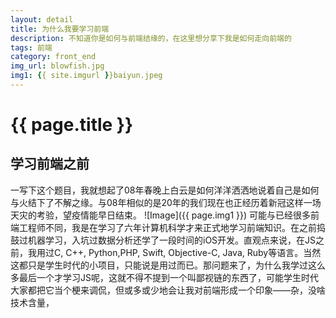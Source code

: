 ```yaml
---
layout: detail
title: 为什么我要学习前端
description: 不知道你是如何与前端结缘的，在这里想分享下我是如何走向前端的
tags: 前端
category: front_end
img_url: blowfish.jpg
img1: {{ site.imgurl }}baiyun.jpeg
---
```

# {{ page.title }}
## 学习前端之前
一写下这个题目，我就想起了08年春晚上白云是如何洋洋洒洒地说着自己是如何与火结下了不解之缘。与08年相似的是20年的我们现在也正经历着新冠这样一场天灾的考验，望疫情能早日结束。
![Image]({{ page.img1 }})
可能与已经很多前端工程师不同，我是在学习了六年计算机科学才来正式地学习前端知识。在之前捣鼓过机器学习，入坑过数据分析还学了一段时间的iOS开发。直观点来说，在JS之前，我用过C, C++, Python,PHP, Swift, Objective-C, Java, Ruby等语言。当然这都只是学生时代的小项目，只能说是用过而已。那问题来了，为什么我学过这么多最后一个才学习JS呢，这就不得不提到一个叫鄙视链的东西了，可能学生时代大家都把它当个梗来调侃，但或多或少地会让我对前端形成一个印象——杂，没啥技术含量，

